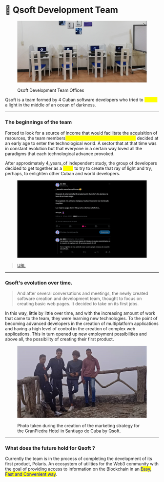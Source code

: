# 🚂 Qsoft Development Team

<figure><img src="../../.gitbook/assets/WhatsApp-Image-2023-11-24-at-17.20.12-1-e1700896264378 (1).jpeg" alt=""><figcaption><p>Qsoft Development Team Offices</p></figcaption></figure>

Qsoft is a team formed by 4 Cuban software developers who tried to <mark style="color:yellow;">create</mark> a light in the middle of an ocean of darkness.

***

### The beginnings of the team

Forced to look for a source of income that would facilitate the acquisition of resources, the team members<mark style="color:yellow;">, even without knowing each other,</mark> decided at an early age to enter the technological world. A sector that at that time was in constant evolution but that everyone in a certain way loved all the paradigms that each technological advance provoked.

After approximately 4_years_of independent study, the group of developers decided to get together as a <mark style="color:yellow;">team</mark> to try to create that ray of light and try, perhaps, to enlighten other Cuban and world developers.

<figure><img src="../../.gitbook/assets/Proyecto nuevo (4).png" alt=""><figcaption></figcaption></figure>

> [URL](https://x.com/MrWiki15\_/status/1716626990491418959)

***

### Qsoft's evolution over time.

> And after several conversations and meetings, the newly created software creation and development team, thought to focus on creating basic web pages. It decided to take on its first jobs.

In this way, little by little over time, and with the increasing amount of work that came to the team, they were learning new technologies. To the point of becoming advanced developers in the creation of multiplatform applications and having a high level of control in the creation of complex web applications. This in turn opened up new employment possibilities and above all, the possibility of creating their first product.

<figure><img src="../../.gitbook/assets/image (1) (2).png" alt=""><figcaption><p>Photo taken during the creation of the marketing strategy for the GranPiedra Hotel in Santiago de Cuba by Qsoft.</p></figcaption></figure>

***

### What does the future hold for Qsoft ?

Currently the team is in the process of completing the development of its first product, Polaris. An ecosystem of utilities for the Web3 community with the goal of providing access to information on the Blockchain in an <mark style="color:blue;">Easy, Fast and Convenient way</mark>.
